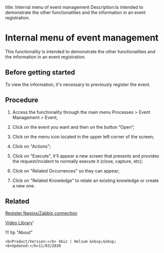 title: Internal menu of event management
Description:Is intended to demonstrate the other functionalities and the information in an event registration.
# Internal menu of event management

This functionality is intended to demonstrate the other functionalities and the information in an event registration.

Before getting started
--------------------------

To view the information, it's necessary to previously register the event.

Procedure
-------------

1.  Access the functionality through the main menu Processes \> Event Management
    \> Event;

2.  Click on the event you want and then on the button “Open”;

3.  Click on the menu icon located in the upper left corner of the screen;

4.  Click on "Actions";

5.  Click on "Execute", it'll appear a new screen that presents and provides the
    request/incident to normally execute it (close, capture, etc);

6.  Click on "Related Occurrences" so they can appear;

7.  Click on "Related Knowledge" to relate an existing knowledge or create a new
    one.

Related
-----------

[Register Nagios/Zabbix connection](/en-us/4biz-helium/processes/event/configuration/register-nagios-zabbix-connection.html)

<i class='fa fa-youtube-play  fa-2x' style='color:#97ce17;vertical-align: middle;'> </i> [Video Library](https://www.youtube.com/playlist?list=PLB5qK2uzf2ROlR1PEYuzoujqNuxz50uRX)'

!!! tip "About"

    <b>Product/Version:</b> 4biz | Helium &nbsp;&nbsp;
    <b>Updated:</b>11/03/2020
